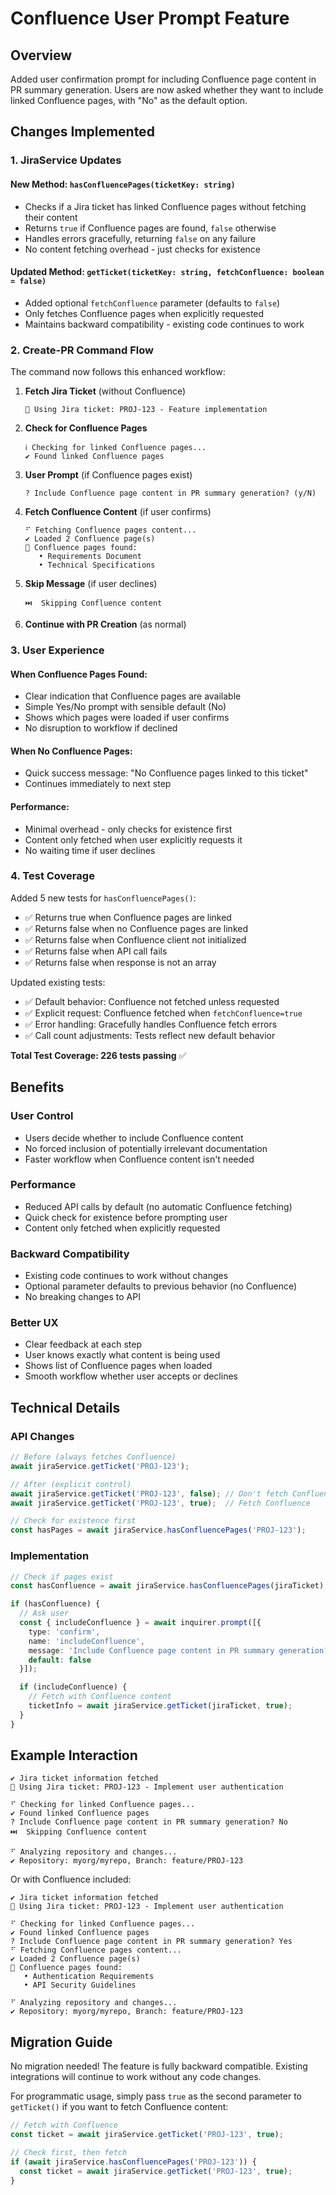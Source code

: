 # Confluence User Prompt Feature

## Overview
Added user confirmation prompt for including Confluence page content in PR summary generation. Users are now asked whether they want to include linked Confluence pages, with "No" as the default option.

## Changes Implemented

### 1. JiraService Updates

#### New Method: `hasConfluencePages(ticketKey: string)`
- Checks if a Jira ticket has linked Confluence pages without fetching their content
- Returns `true` if Confluence pages are found, `false` otherwise
- Handles errors gracefully, returning `false` on any failure
- No content fetching overhead - just checks for existence

#### Updated Method: `getTicket(ticketKey: string, fetchConfluence: boolean = false)`
- Added optional `fetchConfluence` parameter (defaults to `false`)
- Only fetches Confluence pages when explicitly requested
- Maintains backward compatibility - existing code continues to work

### 2. Create-PR Command Flow

The command now follows this enhanced workflow:

1. **Fetch Jira Ticket** (without Confluence)
   ```
   🎫 Using Jira ticket: PROJ-123 - Feature implementation
   ```

2. **Check for Confluence Pages**
   ```
   ℹ Checking for linked Confluence pages...
   ✔ Found linked Confluence pages
   ```

3. **User Prompt** (if Confluence pages exist)
   ```
   ? Include Confluence page content in PR summary generation? (y/N)
   ```

4. **Fetch Confluence Content** (if user confirms)
   ```
   ⠋ Fetching Confluence pages content...
   ✔ Loaded 2 Confluence page(s)
   📄 Confluence pages found:
      • Requirements Document
      • Technical Specifications
   ```

5. **Skip Message** (if user declines)
   ```
   ⏭️  Skipping Confluence content
   ```

6. **Continue with PR Creation** (as normal)

### 3. User Experience

#### When Confluence Pages Found:
- Clear indication that Confluence pages are available
- Simple Yes/No prompt with sensible default (No)
- Shows which pages were loaded if user confirms
- No disruption to workflow if declined

#### When No Confluence Pages:
- Quick success message: "No Confluence pages linked to this ticket"
- Continues immediately to next step

#### Performance:
- Minimal overhead - only checks for existence first
- Content only fetched when user explicitly requests it
- No waiting time if user declines

### 4. Test Coverage

Added 5 new tests for `hasConfluencePages()`:
- ✅ Returns true when Confluence pages are linked
- ✅ Returns false when no Confluence pages are linked  
- ✅ Returns false when Confluence client not initialized
- ✅ Returns false when API call fails
- ✅ Returns false when response is not an array

Updated existing tests:
- ✅ Default behavior: Confluence not fetched unless requested
- ✅ Explicit request: Confluence fetched when `fetchConfluence=true`
- ✅ Error handling: Gracefully handles Confluence fetch errors
- ✅ Call count adjustments: Tests reflect new default behavior

**Total Test Coverage: 226 tests passing** ✅

## Benefits

### User Control
- Users decide whether to include Confluence content
- No forced inclusion of potentially irrelevant documentation
- Faster workflow when Confluence content isn't needed

### Performance
- Reduced API calls by default (no automatic Confluence fetching)
- Quick check for existence before prompting user
- Content only fetched when explicitly requested

### Backward Compatibility
- Existing code continues to work without changes
- Optional parameter defaults to previous behavior (no Confluence)
- No breaking changes to API

### Better UX
- Clear feedback at each step
- User knows exactly what content is being used
- Shows list of Confluence pages when loaded
- Smooth workflow whether user accepts or declines

## Technical Details

### API Changes
```typescript
// Before (always fetches Confluence)
await jiraService.getTicket('PROJ-123');

// After (explicit control)
await jiraService.getTicket('PROJ-123', false); // Don't fetch Confluence (default)
await jiraService.getTicket('PROJ-123', true);  // Fetch Confluence

// Check for existence first
const hasPages = await jiraService.hasConfluencePages('PROJ-123');
```

### Implementation
```typescript
// Check if pages exist
const hasConfluence = await jiraService.hasConfluencePages(jiraTicket);

if (hasConfluence) {
  // Ask user
  const { includeConfluence } = await inquirer.prompt([{
    type: 'confirm',
    name: 'includeConfluence',
    message: 'Include Confluence page content in PR summary generation?',
    default: false
  }]);

  if (includeConfluence) {
    // Fetch with Confluence content
    ticketInfo = await jiraService.getTicket(jiraTicket, true);
  }
}
```

## Example Interaction

```
✔ Jira ticket information fetched
🎫 Using Jira ticket: PROJ-123 - Implement user authentication

⠋ Checking for linked Confluence pages...
✔ Found linked Confluence pages
? Include Confluence page content in PR summary generation? No
⏭️  Skipping Confluence content

⠋ Analyzing repository and changes...
✔ Repository: myorg/myrepo, Branch: feature/PROJ-123
```

Or with Confluence included:

```
✔ Jira ticket information fetched
🎫 Using Jira ticket: PROJ-123 - Implement user authentication

⠋ Checking for linked Confluence pages...
✔ Found linked Confluence pages
? Include Confluence page content in PR summary generation? Yes
⠋ Fetching Confluence pages content...
✔ Loaded 2 Confluence page(s)
📄 Confluence pages found:
   • Authentication Requirements
   • API Security Guidelines

⠋ Analyzing repository and changes...
✔ Repository: myorg/myrepo, Branch: feature/PROJ-123
```

## Migration Guide

No migration needed! The feature is fully backward compatible. Existing integrations will continue to work without any code changes.

For programmatic usage, simply pass `true` as the second parameter to `getTicket()` if you want to fetch Confluence content:

```typescript
// Fetch with Confluence
const ticket = await jiraService.getTicket('PROJ-123', true);

// Check first, then fetch
if (await jiraService.hasConfluencePages('PROJ-123')) {
  const ticket = await jiraService.getTicket('PROJ-123', true);
}
```
